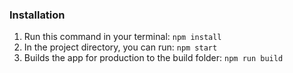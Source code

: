 ### Installation

1.  Run this command in your terminal: `npm install`
2.  In the project directory, you can run: `npm start`
3.  Builds the app for production to the build folder: `npm run build`

